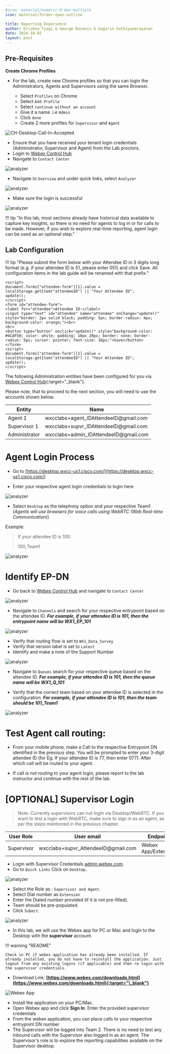 ```yaml
---
#icon: material/numeric-0-box-multiple
icon: material/folder-open-outline

title: Reporting Experience
author: Krishna Tyagi & George Kovanis & Gagarin Sathiyanarayanan
date: 2024-10-02
layout: post
---
```


<script>
    function update(){them = Array.from(document.querySelectorAll("input")).reduce((acc, input) => ({...acc, [input.id + "_out"] : input.value}),{});
   Object.entries(them).forEach((entry) => {
    Array.from(document.getElementsByClassName(entry[0])).forEach((element,index) => 
    {
      console.log(document.getElementsByClassName(entry[0])[index].innerHTML); 
      document.getElementsByClassName(entry[0])[index].innerHTML = entry[1];
    })})

  event.preventDefault()
   if(document.forms["attendee-form"][1].value != "Your_Attendee_ID"){
    localStorage.setItem("attendeeID",document.forms["attendee-form"][1].value)
  }  
  }
</script>




<!-- # Table of Contents

| Topic                                                                                                                                             | Type        | Dificulty    | Time   |
| ------------------------------------------------------------------------------------------------------------------------------------------------- | ----------- | ------------ | ------ |
| [Pre-Requisites](#pre-requisites)                                                                                                                 | Activity    | EASY         | 5 min  |
| [Analyzer and Desktop Login Process](#analyzer-login-process)                                                                                     | Activity    | EASY         | 5 min  |
| [Part 1: Webex Contact Center Analyzer User Interface](#part-1-webex-contact-center-analyzer-user-interface)                                      | Exploration | EASY         | 15 min |
| [1.1: Analyzer User Interface](#11-analyzer-user-interface)                                                                                       | Exploration | EASY         |        |
| [1.2: NEW Analyzer User Interface](#12-new-analyzer-user-interface)                                                                               | Activity    | EASY         |        |
| [Part 2: Contact Center Insights with New Analyzer Stock reports](#part-2-contact-center-insights-with-new-analyzer-stock-reports)                | Activity    | EASY         | 15 min |
| [2.1: High-level Contact Center Performance and Usage insights](#21-high-level-contact-center-performance-and-usage-insights)                     | Activity    | EASY         |        |
| [2.2: Customer Experience and Queue Performance](#22-customer-experience-and-queue-performance)                                                   | Activity    | INTERMEDIATE |        |
| [Part 3: Contact Center Insights with Analyzer custom reports](#part-3-bonus-contact-center-insights-with-analyzer-custom-reports-and-dashboards) | Activity    | INTERMEDIATE | 15 min |
| [3.1: Create Custom Realtime Agent Report](#31-create-custom-realtime-agent-report)                                                               | Activity    | INTERMEDIATE |        |
| [Part 4: (BONUS) Data extraction and scheduling Capabilities](#part-4-bonus-data-extraction-and-scheduling-capabilities)                          | Activity    | EASY         | 20 min |
| [4.1: Export Data as Excel or CSV](#41-export-data-as-excel-or-csv)                                                                               | Activity    | EASY         |        |
| [4.2: Visualization Scheduler](#42-visualization-scheduler)                                                                                       | Activity    | EASY         |        |
| [4.3: Search APIs](#43-search-apis)                                                                                                               | Activity    | INTERMEDIATE |        | -->



## Pre-Requisites

**Create Chrome Profiles**

- For the lab, create new Chrome profiles so that you can login the Administrators, Agents and Supervisors using the same Browser.

  - Select `Profiles` on Chrome
  - Select `Add Profile`
  - Select `continue without an account`
  - Give it a name .i.e `Admin`
  - Click `done`
  - Create 2 more profiles for `Supervisor` and `Agent`

![CH-Desktop-Call-In-Accepted](../../assets/images/agent/Chrome-Create-Profile.gif)

- Ensure that you have received your tenant login credentials (Administrator, Supervisor and Agent) from the Lab proctors.
- Login to  [Webex Control Hub](https://admin.webex.com)
- Navigate to `Contact Center`

![analyzer](../assets/images/Analyzer/epdn4.png)

- Navigate to `Overview` and under quick links, select `Analyzer` 

![analyzer](../assets/images/Analyzer/epdn5.png)

- Make sure the login is successful

![analyzer](../assets/images/Analyzer/epdn6.png)


!!! tip "In this lab, most sections already have historical data available to capture key insights, so there is no need for agents to log in or for calls to be made. However, if you wish to explore real-time reporting, agent login can be used as an optional step."

<!-- 
***You Will Need***

1. **One additional device** (like your personal phone) to test inbound calls to the Webex Contact Center. You can use your cell phone for this purpose.

   - Administrator credentials for the Control Hub: admin.webex.com.
   - Agent Login Credentials for the Agent Desktop: desktop.wxcc-us1.cisco.com.

2. The items listed below have been pre-configured for you:
   - Agent and Supervisor user accounts are configured and ready for login.
   - You can access the Agent Desktop via the URL: [https://desktop.wxcc-us1.cisco.com](https://desktop.wxcc-us1.cisco.com).
   - As an agent, you're associated with two teams —designated by your Attendee ID— as "Team1" and "Team2".

Example:

> If your attendee ID is 100:
>
> 100_Team1
>
> 100_Team2

1. Agents will use browsers for voice calls using WebRTC (Web Real-time Communication) endpoints. Additionally, Webex Calling extensions have been assigned to users (supervisors) to facilitate alternate device experiences.

2. A preset inbound Voice flow is available for test calls. -->


## Lab Configuration

!!! tip "Please submit the form below with your Attendee ID in 3 digits long format (e.g. if your attendee ID is 51, please enter 051) and click Save. All configuration items in the lab guide will be renamed with that prefix."

    <script>
    document.forms["attendee-form"][1].value = localStorage.getItem("attendeeID") || "Your Attendee ID"; 
    update();
    </script>
    <form id="attendee-form">
    <label for="attendee">Attendee ID:</label>
    <input type="text" id="attendee" name="attendee" onChange="update()" style="border: 2px solid black; padding: 5px; border-radius: 4px; background-color: orange;"><br>
    <br>
    <button type="button" onclick="update()" style="background-color: #4CAF50; color: white; padding: 10px 20px; border: none; border-radius: 5px; cursor: pointer; font-size: 16px;">Save</button>
    </form>
    <script>
    document.forms["attendee-form"][1].value = localStorage.getItem("attendeeID") || "Your Attendee ID";
    update();
    </script>

The following Administration entities have been configured for you via [Webex Control Hub](https://admin.webex.com){:target="\_blank"}.

Please note, that to proceed to the next section, you will need to use the accounts shown below.

| **Entity**    | **Name**                                                            |
| ------------- | ------------------------------------------------------------------- |
| Agent 1       | wxcclabs+agent_ID<w class = "attendee_out">AttendeeID</w>@gmail.com |
| Supervisor 1  | wxcclabs+supvr_ID<w class = "attendee_out">AttendeeID</w>@gmail.com |
| Administrator | wxcclabs+admin_ID<w class = "attendee_out">AttendeeID</w>@gmail.com |

<!-- 
# Analyzer Login Process

1.  Make sure you are able to login into Administrator Portal ([admin.webex.com](https://admin.webex.com) using your Administrator credentials.
2.  Once logged-in, go to `Quick Links` on the right and click on `Analyzer`.
  
![analyzer](../assets/images/Analyzer/prereq3.gif)
 -->



<!-- ![analyzer](../assets/images/reporting/intro_CH.png)
![analyzer](../assets/images/reporting/analyzerLogin.gif) -->
 <!-- 3.  For Part 3 of the Lab, login as an Supervisor-agent or Agent :

> Note: If you are already logged-in as an Agent as part of other Labs, no action is required.
> {: .block-tip }

You have 2 options to login as an Agent:

1.  Supervisor credentials with Role as `Supervisor and Agent`
2.  Using your Agent Credentials

***Login As Supervisor-Agent***

> Note: Currently supervisors can not login via Desktop/WebRTC. If you want to test a login with WebRTC, make sure to sign in as an agent, as per the steps on the next chapter.

| **User Role** | **User email**                                                   | **Endpoint**        |
| ------------- | ---------------------------------------------------------------- | ------------------- |
| Supervisor    | wxcclabs+supvr\_<w class="attendee_out">AttendeeID</w>@gmail.com | Webex App/Extension |

- Login with Supervisor Credentials [admin.webex.com](https://admin.webex.com).
- Go to `Quick Links` Click on `Desktop`.
- Select the Role as : `Supervisor and Agent`.
- Enter the Dialed number provided (if it is not pre-filled).
- Team should be pre-populated.
- Click `Submit`.

![analyzer](../assets/images/reporting/supervisorlogin.gif)

***Login in the Webex app for PC or Mac***

> In this lab, we can use the Webex app for PC or Mac to login to the Desktop with the **supervisor** account.
> {: .block-warning }

- Download Link: **[https://www.webex.com/downloads.html](https://www.webex.com/downloads.html){:target="\_blank"}**

![Webex App](../assets/images/Lab1-AD-1.png)

- Install the application on your PC/Mac.

- Open Webex app and сlick **Sign In**. Enter the provided supervisor credentials.

***Agent Desktop Login***

| **User Role** | **User email**                                                   | **Endpoint**   |
| ------------- | ---------------------------------------------------------------- | -------------- |
| Agent         | wxcclabs+agent\_<w class="attendee_out">AttendeeID</w>@gmail.com | WebRTC/Desktop |

> **Note**: To log in to the agent desktop, use either a different web browser or a new incognito web page. This will prevent the browser caching issues with admin and agent credentials.
>
> {: .block-tip }

- Navigate to **[Desktop](https://desktop.wxcc-us1.cisco.com/){:target="\_blank"}** in the chrome browser with the incognito mode.

- Enter the agent’s **email ID**.

- Enter the **Password** for the appropriate username.

- In the **_Station Credentials_** pane, select **"Desktop"**.

- Select the team **<w class="attendee_out">Your_Attendee_ID</w>\_Team1**.

- Click the **_Submit_** button. The browser may ask you to confirm the use the microphone from the browser.

- Make sure that you are successfully logged in to the Agent Desktop.

![Agent Sign In](../assets/images/AG-2.gif) -->

# Agent Login Process

- Go to [https://desktop.wxcc-us1.cisco.com/](https://desktop.wxcc-us1.cisco.com/)

- Enter your respective agent login credentials to login here 

![analyzer](../assets/images/Analyzer/prereq1.gif)

- Select `Desktop` as the telephony option and your respective Team1 (_Agents will use browsers for voice calls using WebRTC (Web Real-time Communication)_)

Example:
> If your attendee ID is 100:
>
> 100_Team1

![analyzer](../assets/images/Analyzer/prereq2.gif)


# Identify EP-DN

- Go back to [Webex Control Hub](https://admin.webex.com) and navigate to `Contact Center`

![analyzer](../assets/images/Analyzer/epdn1.png)

- Navigate to `Channels` and search for your respective entrypoint based on the attendee ID. **_For example, if your attendee ID is 101, then the entrypoint name will be WX1_EP_101_**

![analyzer](../assets/images/Analyzer/epdn2.png)

- Verify that routing flow is set to `WX1_Data_Survey`
- Verify that version label is set to `Latest`
- Identify and make a note of the Support Number

![analyzer](../assets/images/Analyzer/epdn3.png)

- Navigate to `Queues` search for your respective queue based on the attendee ID. **_For example, if your attendee ID is 101, then the queue name will be WX1_Q_101_**

-  Verify that the correct team based on your attendee ID is selected in the configuration. **_For example, if your attendee ID is 101, then the team should be 101_Team1_** 

![analyzer](../assets/images/Analyzer/epdn4.png)

# Test Agent call routing: 

- From your mobile phone, make a Call to the respective Entrypoint DN identified in the previous step. You will be prompted to enter your 3-digit attendee ID (for Eg. If your attendee ID is 77, then enter 077). After which call will be routed to your agent.

- If call is not routing to your agent login, please report to the lab instructor and continue with the rest of the lab.



<!-- !!! tip "Please submit the form below with your Attendee ID in 3 digits long format (e.g. if your attendee ID is 51, please enter 051) and click Save. All configuration items in the lab guide will be renamed with that prefix."

   You can skip the "Supervisor Login" section if you are using a mobile phone and continue testing with it. However, if you don't have access to a mobile phone or would prefer to try an alternative method for testing calls, please follow the steps outlined in the next section.
 -->


# [OPTIONAL] Supervisor Login

> Note: Currently supervisors can not login via Desktop/WebRTC. If you want to test a login with WebRTC, make sure to sign in as an agent, as per the steps mentioned in the previous chapter.

| **User Role** | **User email**                                                   | **Endpoint**        |
| ------------- | ---------------------------------------------------------------- | ------------------- |
| Supervisor    | wxcclabs+supvr\_<w class="attendee_out">AttendeeID</w>@gmail.com | Webex App/Extension |

- Login with Supervisor Credentials [admin.webex.com](https://admin.webex.com).
- Go to `Quick Links` Click on `Desktop`.

![analyzer](../assets/images/Analyzer/prereq5.png)


- Select the Role as : `Supervisor and Agent`.
- Select Dial number as `Extension`
- Enter the Dialed number provided (if it is not pre-filled).
- Team should be pre-populated.
- Click `Submit`.

<!-- ![analyzer](../assets/images/reporting/supervisorlogin.gif) -->


![analyzer](../assets/images/Analyzer/prereq4.png)


- In this lab, we will use the Webex app for PC or Mac and login to the Desktop with the **supervisor** account.

!!! warning "README"

    Check in PC if webex application has already been installed. If already installed, you do not have to reinstall the application. Just logout from any existing logins (if applicable) and then re login with the supervisor credentials.

- Download Link: **[https://www.webex.com/downloads.html](https://www.webex.com/downloads.html){:target="\_blank"}**

![Webex App](../assets/images/Lab1-AD-1.png)

- Install the application on your PC/Mac.
- Open Webex app and сlick **Sign In**. Enter the provided supervisor credentials
- From the webex application, you can place calls to your respective entrypoint DN number
- The Supervisor will be logged into Team 2. There is no need to test any inbound calls with the Supervisor also logged in as an agent. The Supervisor's role is to explore the reporting capabilities available on the Supervisor desktop.
